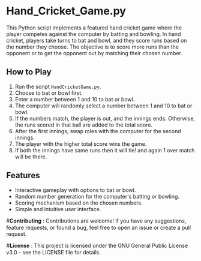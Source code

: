 # Hand_Cricket_Game.py

This Python script implements a featured hand cricket game where the player competes against the computer by batting and bowling. In hand cricket, players take turns to bat and bowl, and they score runs based on the number they choose. The objective is to score more runs than the opponent or to get the opponent out by matching their chosen number.

## How to Play

1. Run the script `HandCricketGame.py`.
2. Choose to bat or bowl first.
3. Enter a number between 1 and 10 to bat or bowl.
4. The computer will randomly select a number between 1 and 10 to bat or bowl.
5. If the numbers match, the player is out, and the innings ends. Otherwise, the runs scored in that ball are added to the total score.
6. After the first innings, swap roles with the computer for the second innings.
7. The player with the higher total score wins the game.
8. If both the innings have same runs then it will tie! and again 1 over match will be there.

## Features

- Interactive gameplay with options to bat or bowl.
- Random number generation for the computer's batting or bowling.
- Scoring mechanism based on the chosen numbers.
- Simple and intuitive user interface.

#𝐂𝐨𝐧𝐭𝐫𝐢𝐛𝐮𝐭𝐢𝐧𝐠 : 
Contributions are welcome! If you have any suggestions, feature requests, or found a bug, feel free to open an issue or create a pull request.

#𝐋𝐢𝐜𝐞𝐧𝐬𝐞 :
This project is licensed under the GNU General Public License v3.0 - see the LICENSE file for details.
